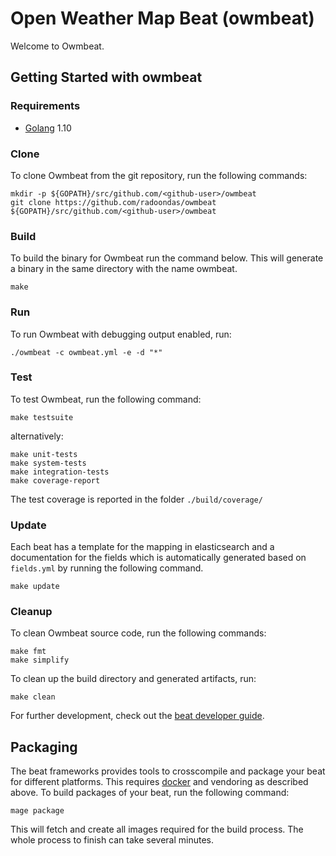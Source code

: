 # Open Weather Map Beat (owmbeat)

Welcome to Owmbeat.

## Getting Started with owmbeat

### Requirements

* [Golang](https://golang.org/dl/) 1.10

### Clone

To clone Owmbeat from the git repository, run the following commands:

```
mkdir -p ${GOPATH}/src/github.com/<github-user>/owmbeat
git clone https://github.com/radoondas/owmbeat ${GOPATH}/src/github.com/<github-user>/owmbeat
```


### Build

To build the binary for Owmbeat run the command below. This will generate a binary
in the same directory with the name owmbeat.

```
make
```


### Run

To run Owmbeat with debugging output enabled, run:

```
./owmbeat -c owmbeat.yml -e -d "*"
```


### Test

To test Owmbeat, run the following command:

```
make testsuite
```

alternatively:
```
make unit-tests
make system-tests
make integration-tests
make coverage-report
```

The test coverage is reported in the folder `./build/coverage/`

### Update

Each beat has a template for the mapping in elasticsearch and a documentation for the fields
which is automatically generated based on `fields.yml` by running the following command.

```
make update
```


### Cleanup

To clean  Owmbeat source code, run the following commands:

```
make fmt
make simplify
```

To clean up the build directory and generated artifacts, run:

```
make clean
```

For further development, check out the [beat developer guide](https://www.elastic.co/guide/en/beats/libbeat/current/new-beat.html).


## Packaging

The beat frameworks provides tools to crosscompile and package your beat for different platforms. This requires [docker](https://www.docker.com/) and vendoring as described above. To build packages of your beat, run the following command:

```
mage package
```

This will fetch and create all images required for the build process. The whole process to finish can take several minutes.
